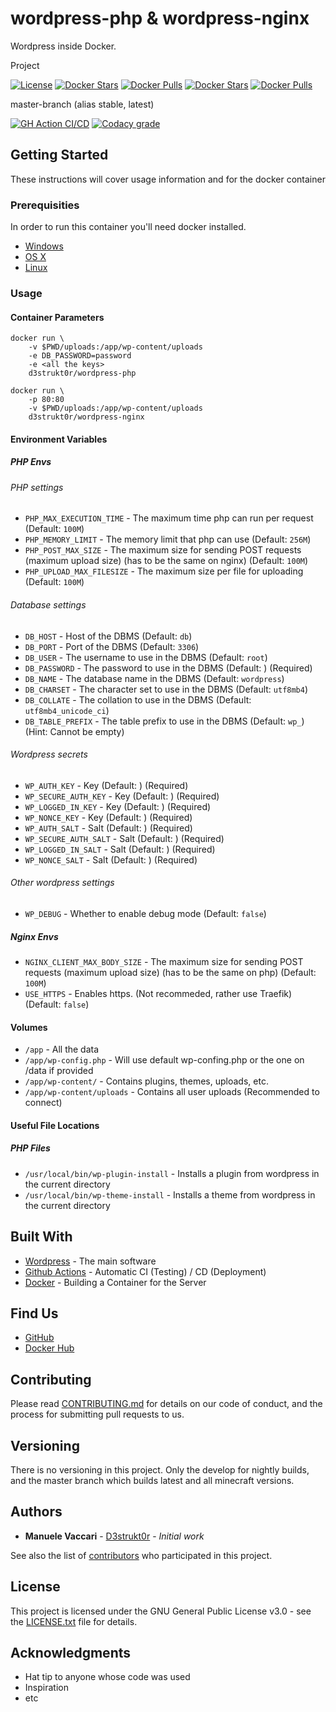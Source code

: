 # wordpress-php & wordpress-nginx

Wordpress inside Docker.

Project

[![License](https://img.shields.io/github/license/d3strukt0r/docker-wordpress)][license]
[![Docker Stars](https://img.shields.io/docker/stars/d3strukt0r/wordpress-nginx.svg?label=docker%20stars%20(nginx))][docker-nginx]
[![Docker Pulls](https://img.shields.io/docker/pulls/d3strukt0r/wordpress-nginx.svg?label=docker%20pulls%20(nginx))][docker-nginx]
[![Docker Stars](https://img.shields.io/docker/stars/d3strukt0r/wordpress-php.svg?label=docker%20stars%20(php))][docker-php]
[![Docker Pulls](https://img.shields.io/docker/pulls/d3strukt0r/wordpress-php.svg?label=docker%20pulls%20(php))][docker-php]

master-branch (alias stable, latest)

[![GH Action CI/CD](https://github.com/D3strukt0r/docker-wordpress/workflows/CI/CD/badge.svg?branch=master)][gh-action]
[![Codacy grade](https://img.shields.io/codacy/grade/17d3bf5aebda47ababb0e156bab78c4e/master)][codacy]

<!--
develop-branch (alias nightly)

[![GH Action CI/CD](https://github.com/D3strukt0r/docker-wordpress/workflows/CI/CD/badge.svg?branch=develop)][gh-action]
[![Codacy grade](https://img.shields.io/codacy/grade/17d3bf5aebda47ababb0e156bab78c4e/develop)][codacy]
-->

## Getting Started

These instructions will cover usage information and for the docker container

### Prerequisities

In order to run this container you'll need docker installed.

-   [Windows](https://docs.docker.com/docker-for-windows/install/)
-   [OS X](https://docs.docker.com/docker-for-mac/install/)
-   [Linux](https://docs.docker.com/install/linux/docker-ce/ubuntu/)

### Usage

#### Container Parameters

```shell
docker run \
    -v $PWD/uploads:/app/wp-content/uploads
    -e DB_PASSWORD=password
    -e <all the keys>
    d3strukt0r/wordpress-php
```

```shell
docker run \
    -p 80:80
    -v $PWD/uploads:/app/wp-content/uploads
    d3strukt0r/wordpress-nginx
```

#### Environment Variables

##### PHP Envs

###### PHP settings

-   `PHP_MAX_EXECUTION_TIME` - The maximum time php can run per request (Default: `100M`)
-   `PHP_MEMORY_LIMIT` - The memory limit that php can use (Default: `256M`)
-   `PHP_POST_MAX_SIZE` - The maximum size for sending POST requests (maximum upload size) (has to be the same on nginx) (Default: `100M`)
-   `PHP_UPLOAD_MAX_FILESIZE` - The maximum size per file for uploading (Default: `100M`)

###### Database settings

-   `DB_HOST` - Host of the DBMS (Default: `db`)
-   `DB_PORT` - Port of the DBMS (Default: `3306`)
-   `DB_USER` - The username to use in the DBMS (Default: `root`)
-   `DB_PASSWORD` - The password to use in the DBMS (Default: ) (Required)
-   `DB_NAME` - The database name in the DBMS (Default: `wordpress`)
-   `DB_CHARSET` - The character set to use in the DBMS (Default: `utf8mb4`)
-   `DB_COLLATE` - The collation to use in the DBMS (Default: `utf8mb4_unicode_ci`)
-   `DB_TABLE_PREFIX` - The table prefix to use in the DBMS (Default: `wp_`) (Hint: Cannot be empty)

###### Wordpress secrets

-   `WP_AUTH_KEY` - Key (Default: ) (Required)
-   `WP_SECURE_AUTH_KEY` - Key (Default: ) (Required)
-   `WP_LOGGED_IN_KEY` - Key (Default: ) (Required)
-   `WP_NONCE_KEY` - Key (Default: ) (Required)
-   `WP_AUTH_SALT` - Salt (Default: ) (Required)
-   `WP_SECURE_AUTH_SALT` - Salt (Default: ) (Required)
-   `WP_LOGGED_IN_SALT` - Salt (Default: ) (Required)
-   `WP_NONCE_SALT` - Salt (Default: ) (Required)

###### Other wordpress settings

-   `WP_DEBUG` - Whether to enable debug mode (Default: `false`)

##### Nginx Envs

-   `NGINX_CLIENT_MAX_BODY_SIZE` - The maximum size for sending POST requests (maximum upload size) (has to be the same on php) (Default: `100M`)
-   `USE_HTTPS` - Enables https. (Not recommeded, rather use Traefik) (Default: `false`)

#### Volumes

-   `/app` - All the data
-   `/app/wp-config.php` - Will use default wp-confing.php or the one on /data if provided
-   `/app/wp-content/` - Contains plugins, themes, uploads, etc.
-   `/app/wp-content/uploads` - Contains all user uploads (Recommended to connect)

#### Useful File Locations

##### PHP Files

-   `/usr/local/bin/wp-plugin-install` - Installs a plugin from wordpress in the current directory
-   `/usr/local/bin/wp-theme-install` - Installs a theme from wordpress in the current directory

## Built With

-   [Wordpress](https://wordpress.org/) - The main software
-   [Github Actions](https://github.com/features/actions) - Automatic CI (Testing) / CD (Deployment)
-   [Docker](https://www.docker.com/) - Building a Container for the Server

## Find Us

-   [GitHub](https://github.com/D3strukt0r/docker-wordpress)
-   [Docker Hub](https://hub.docker.com/r/d3strukt0r/wordpress)

## Contributing

Please read [CONTRIBUTING.md](CONTRIBUTING.md) for details on our code of conduct, and the process for submitting pull requests to us.

## Versioning

There is no versioning in this project. Only the develop for nightly builds, and the master branch which builds latest and all minecraft versions.

## Authors

-   **Manuele Vaccari** - [D3strukt0r](https://github.com/D3strukt0r) - _Initial work_

See also the list of [contributors](https://github.com/D3strukt0r/docker-wordpress/contributors) who participated in this project.

## License

This project is licensed under the GNU General Public License v3.0 - see the [LICENSE.txt](LICENSE.txt) file for details.

## Acknowledgments

-   Hat tip to anyone whose code was used
-   Inspiration
-   etc

[license]: https://github.com/D3strukt0r/docker-wordpress/blob/master/LICENSE.txt
[docker-nginx]: https://hub.docker.com/repository/docker/d3strukt0r/wordpress-nginx
[docker-php]: https://hub.docker.com/repository/docker/d3strukt0r/wordpress-php
[gh-action]: https://github.com/D3strukt0r/docker-wordpress/actions
[codacy]: https://www.codacy.com/manual/D3strukt0r/docker-wordpress
